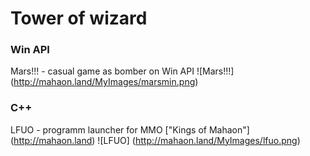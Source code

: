# Tower of wizard

### **Win API**
Mars!!! - casual game as bomber on Win API
![Mars!!!] (http://mahaon.land/MyImages/marsmin.png)

### **C++**
LFUO - programm launcher for MMO ["Kings of Mahaon"] (http://mahaon.land)
![LFUO] (http://mahaon.land/MyImages/lfuo.png)

